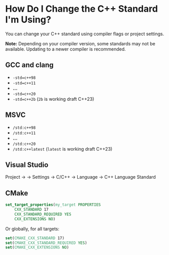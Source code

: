# How Do I Change the C++ Standard I'm Using?

You can change your C++ standard using compiler flags or project settings.

**Note:** Depending on your compiler version, some standards may not be available.
Updating to a newer compiler is recommended.

<!-- inline -->
## GCC and clang
- `-std=c++98`
- `-std=c++11`
- **...**
- `-std=c++20`
- `-std=c++2b`
(`2b` is working draft C++23)

<!-- inline -->
## MSVC
- `/std:c++98`
- `/std:c++11`
- **...**
- `/std:c++20`
- `/std:c++latest`
(`latest` is working draft C++23)

<!-- inline -->
## Visual Studio
Project → <name> → Settings → C/C++ → Language →  C++ Language Standard

## CMake
```cmake
set_target_properties(my_target PROPERTIES
    CXX_STANDARD 17
    CXX_STANDARD_REQUIRED YES
    CXX_EXTENSIONS NO)
```
Or globally, for all targets:
```cmake
set(CMAKE_CXX_STANDARD 17)
set(CMAKE_CXX_STANDARD_REQUIRED YES)
set(CMAKE_CXX_EXTENSIONS NO)
```

